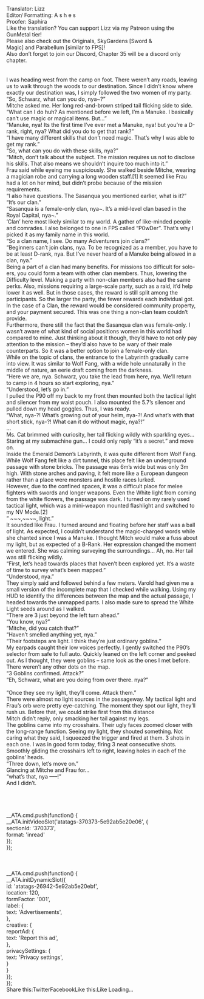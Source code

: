 <br/>
Translator: Lizz<br/>
Editor/ Formatting: A s h e s<br/>
Proofer: Saphira<br/>
Like the translation? You can support Lizz via my Patreon using the GunMetal tier!<br/>
Please also check out the Originals, SkyGardens [Sword & Magic] and Parabellum [similar to FPS]!<br/>
Also don’t forget to join our Discord, Chapter 35 will be a discord only chapter.<br/>
<br/>
 <br/>
I was heading west from the camp on foot. There weren’t any roads, leaving us to walk through the woods to our destination. Since I didn’t know where exactly our destination was, I simply followed the two women of my party.<br/>
“So, Schwarz, what can you do, nya~?”<br/>
Mitche asked me. Her long red-and-brown striped tail flicking side to side.<br/>
“What can I do huh? As mentioned before we left, I’m a Manuke. I basically can’t use magic or magical items. But…”<br/>
“Manuke, nya! Its the first time I’ve ever met a Manuke, nya! but you’re a D-rank, right, nya? What did you do to get that rank?”<br/>
“I have many different skills that don’t need magic. That’s why I was able to get my rank.”<br/>
“So, what can you do with these skills, nya?”<br/>
“Mitch, don’t talk about the subject. The mission requires us not to disclose his skills. That also means we shouldn’t inquire too much into it.”<br/>
Frau said while eyeing me suspiciously. She walked beside Mitche, wearing a magician robe and carrying a long wooden staff.[1] It seemed like Frau had a lot on her mind, but didn’t probe because of the mission requirements.<br/>
“I also have questions. The Sasanqua you mentioned earlier, what is it?”<br/>
“It’s our clan.”<br/>
“Sasanqua is a female-only clan, nya~. It’s a mid-level clan based in the Royal Capital, nya~.”<br/>
‘Clan’ here most likely similar to my world. A gather of like-minded people and comrades. I also belonged to one in FPS called “P0wDer”. That’s why I picked it as my family name in this world.<br/>
“So a clan name, I see. Do many Adventurers join clans?”<br/>
“Beginners can’t join clans, nya. To be recognized as a member, you have to be at least D-rank, nya. But I’ve never heard of a Manuke being allowed in a clan, nya.”<br/>
Being a part of a clan had many benefits. For missions too difficult for solo-ers, you could form a team with other clan members. Thus, lowering the Difficulty level. Making a party with non-clan members also had the same perks. Also, missions requiring a large-scale party, such as a raid, it’d help lower it as well. But in those cases, the reward is still split among the participants. So the larger the party, the fewer rewards each individual got.<br/>
In the case of a Clan, the reward would be considered community property, and your payment secured. This was one thing a non-clan team couldn’t provide.<br/>
Furthermore, there still the fact that the Sasanqua clan was female-only. I wasn’t aware of what kind of social positions women in this world had compared to mine. Just thinking about it though, they’d have to not only pay attention to the mission – they’d also have to be wary of their male counterparts. So it was a better option to join a female-only clan.<br/>
While on the topic of clans, the entrance to the Labyrinth gradually came into view. It was similar to Wolf Fang, with a wide hole unnaturally in the middle of nature, an eerie draft coming from the darkness.<br/>
“Here we are, nya. Schwarz, you take the lead from here, nya. We’ll return to camp in 4 hours so start exploring, nya.”<br/>
“Understood, let’s go in.”<br/>
I pulled the P90 off my back to my front then mounted both the tactical light and silencer from my waist pouch. I also mounted the 5.7’s silencer and pulled down my head goggles. Thus, I was ready.<br/>
“What, nya-?! What’s growing out of your helm, nya-?! And what’s with that short stick, nya-?! What can it do without magic, nya?!”<br/>
…<br/>
Ms. Cat brimmed with curiosity, her tail flicking wildly with sparkling eyes… Staring at my submachine gun… I could only reply “it’s a secret.” and move on.<br/>
Inside the Emerald Demon’s Labyrinth, it was quite different from Wolf Fang. While Wolf Fang felt like a dirt tunnel, this place felt like an underground passage with stone bricks. The passage was 6m’s wide but was only 3m high. With stone arches and paving, it felt more like a European dungeon rather than a place were monsters and hostile races lurked.<br/>
However, due to the confined spaces, it was a difficult place for melee fighters with swords and longer weapons. Even the White light from coming from the white flowers, the passage was dark. I turned on my rarely used tactical light, which was a mini-weapon mounted flashlight and switched to my NV Mode.[2]<br/>
” ~~~,~~~~, light.”<br/>
It sounded like Frau. I turned around and floating before her staff was a ball of light. As expected, I couldn’t understand the magic-charged words while she chanted since I was a Manuke. I thought Mitch would make a fuss about my light, but as expected of a B-Rank. Her expression changed the moment we entered. She was calming surveying the surroundings… Ah, no. Her tail was still flicking wildly.<br/>
“First, let’s head towards places that haven’t been explored yet. It’s a waste of time to survey what’s been mapped.”<br/>
“Understood, nya.”<br/>
They simply said and followed behind a few meters. Varold had given me a small version of the incomplete map that I checked while walking. Using my HUD to identify the differences between the map and the actual passage, I headed towards the unmapped parts. I also made sure to spread the White Light seeds around as I walked.<br/>
“There are 3 just beyond the left turn ahead.”<br/>
“You know, nya?”<br/>
“Mitche, did you catch that?”<br/>
“Haven’t smelled anything yet, nya.”<br/>
“Their footsteps are light. I think they’re just ordinary goblins.”<br/>
My earpads caught their low voices perfectly. I gently switched the P90’s selector from safe to full auto. Quickly leaned on the left corner and peeked out. As I thought, they were goblins – same look as the ones I met before. There weren’t any other dots on the map.<br/>
“3 Goblins confirmed. Attack?”<br/>
“Eh, Schwarz, what are you doing from over there. nya?”<br/>
 <br/>
“Once they see my light, they’ll come. Attack them.”<br/>
There were almost no light sources in the passageway. My tactical light and Frau’s orb were pretty eye-catching. The moment they spot our light, they’ll rush us. Before that, we could strike first from this distance<br/>
Mitch didn’t reply, only smacking her tail against my legs.<br/>
The goblins came into my crosshairs. Their ugly faces zoomed closer with the long-range function. Seeing my light, they shouted something. Not caring what they said, I squeezed the trigger and fired at them. 3 shots in each one. I was in good form today, firing 3 neat consecutive shots. Smoothly gliding the crosshairs left to right, leaving holes in each of the goblins’ heads.<br/>
“Three down, let’s move on.”<br/>
Glancing at Mitche and Frau for…<br/>
“what’s that, nya —–!”<br/>
And I didn’t.<br/>
<br/>
 <br/>
<br/>
<br/>
            __ATA.cmd.push(function() {<br/>
                __ATA.initVideoSlot('atatags-370373-5e92ab5e20e06', {<br/>
                    sectionId: '370373',<br/>
                    format: 'inread'<br/>
                });<br/>
            });<br/>
        <br/>
 <br/>
<br/>
				__ATA.cmd.push(function() {<br/>
					__ATA.initDynamicSlot({<br/>
						id: 'atatags-26942-5e92ab5e20ebf',<br/>
						location: 120,<br/>
						formFactor: '001',<br/>
						label: {<br/>
							text: 'Advertisements',<br/>
						},<br/>
						creative: {<br/>
							reportAd: {<br/>
								text: 'Report this ad',<br/>
							},<br/>
							privacySettings: {<br/>
								text: 'Privacy settings',<br/>
							}<br/>
						}<br/>
					});<br/>
				});<br/>
			Share this:TwitterFacebookLike this:Like Loading... 